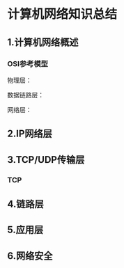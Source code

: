 # 计算机网络知识总结

## 1.计算机网络概述

### OSI参考模型

物理层：

数据链路层：

网络层：





## 2.IP网络层

## 3.TCP/UDP传输层

### TCP

## 4.链路层

## 5.应用层

## 6.网络安全

